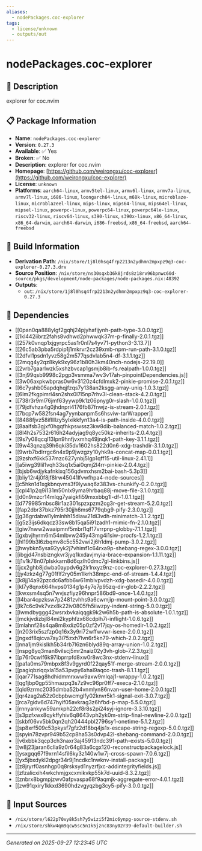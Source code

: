 ```yaml
---
aliases:
  - nodePackages.coc-explorer
tags:
  - license/unknown
  - outputs/out
---
```


# nodePackages.coc-explorer

## 📝 Description

explorer for coc.nvim

## 📋 Package Information

- **Name**: `nodePackages.coc-explorer`
- **Version**: `0.27.3`
- **Available**: ✅ Yes
- **Broken**: ✅ No
- **Description**: explorer for coc.nvim
- **Homepage**: [https://github.com/weirongxu/coc-explorer](https://github.com/weirongxu/coc-explorer)
- **License**: `unknown`
- **Platforms**: `aarch64-linux`, `armv5tel-linux`, `armv6l-linux`, `armv7a-linux`, `armv7l-linux`, `i686-linux`, `loongarch64-linux`, `m68k-linux`, `microblaze-linux`, `microblazeel-linux`, `mips-linux`, `mips64-linux`, `mips64el-linux`, `mipsel-linux`, `powerpc-linux`, `powerpc64-linux`, `powerpc64le-linux`, `riscv32-linux`, `riscv64-linux`, `s390-linux`, `s390x-linux`, `x86_64-linux`, `x86_64-darwin`, `aarch64-darwin`, `i686-freebsd`, `x86_64-freebsd`, `aarch64-freebsd`

## 🔧 Build Information

- **Derivation Path**: `/nix/store/1j8l0hsq4frp2213n2ydhmn2mpxpz9q3-coc-explorer-0.27.3.drv`
- **Source Position**: `/nix/store/ns30sqxb36k8jrds8z18rv96bpnwc60d-source/pkgs/development/node-packages/node-packages.nix:48392`
- **Outputs**:
  - `out`:  `/nix/store/1j8l0hsq4frp2213n2ydhmn2mpxpz9q3-coc-explorer-0.27.3`

## 🔗 Dependencies

- [[0pan0qa888ylgf2gqhj24pjyhafijynh-path-type-3.0.0.tgz]]
- [[1kl442iibrz2fahs8vdhwd2phwwqk37m-p-finally-2.0.1.tgz]]
- [[257k0vnqp1xjgyrpc5as1r0nl7s4yv71-python3-3.13.7]]
- [[26c5ab3pba5rdpip1j1mkrvr2cz39xmb-npm-run-path-3.1.0.tgz]]
- [[2dfvl1psdn1yvz58g2m577qsdvlab5n4-df-3.1.1.tgz]]
- [[2mqg4y2qz8kyk9xy96z1b80h3km40nch-nodejs-22.19.0]]
- [[2vrb7gaarlwzk5xshzbvcap1gsmjb8ib-fs.realpath-1.0.0.tgz]]
- [[3nj99qsb9998c2pgp3vsmma7wv3v17ah-pinpointDependencies.js]]
- [[3w06axpkwbpras0w6v3120z4cfdlmxk2-pinkie-promise-2.0.1.tgz]]
- [[6c7yshb05apdqhqjfzqs7y138an2ksgg-array-uniq-1.0.3.tgz]]
- [[6lm2fkgpimrl4sn2shx0l7l5np7rhv3i-clean-stack-4.2.0.tgz]]
- [[738r3r9ml76jmf63yywp9k1z06pnyg0r-slash-1.0.0.tgz]]
- [[79jdfvhza4g0jhdnpri4176fb87fnwjz-is-stream-2.0.1.tgz]]
- [[7bcp7w582fsn4ag7yynbanpm5s6hsviw-tarWrapper]]
- [[8488fjvz58ifllllzy5ylxikkfyn13a4-is-path-inside-4.0.0.tgz]]
- [[8aaifsb3gjxf0hgqfhkpswssz3kw8dib-balanced-match-1.0.2.tgz]]
- [[8l4h2s7532r616h24adyjag9q8yc50kz-inherits-2.0.4.tgz]]
- [[9s7y08qcql13lpn9hnfjvxmhq49jnqk1-path-key-3.1.1.tgz]]
- [[9w43qnzq39h6qki35dv1602hs822d0n6-xdg-trashdir-3.1.0.tgz]]
- [[9wrb7bdlrrgc6n4x9p9jwzgzy10yhk9a-concat-map-0.0.1.tgz]]
- [[9zshxf6kk537mzc627ynbj5lgp1qff15-util-linux-2.41.1]]
- [[a5iwg39lil1vqh33sq1x5ai0qmj2l4rr-pinkie-2.0.4.tgz]]
- [[bjsb6wdjykafnkixq156qdvmxhsm2bai-bash-5.3p3]]
- [[bliy12r4j0f8jf8lrw45041lfvwfhpa4-node-sources]]
- [[c5hkn1d1xgkbnqvms3f9lywaq6z383vs-chunkify-0.2.0.tgz]]
- [[cpl41p2q9i131m50nlx9yma9hrbaq88j-move-file-3.1.0.tgz]]
- [[d0n9mzcr14mlqg7yaigkfi59mxxbbg1l-df-1.0.1.tgz]]
- [[d779985mbsc8ir1az301spzxpzm2cg3r-get-stream-5.2.0.tgz]]
- [[fap2dbr37bkz795r30jjh6ms6779qbg9-pify-2.3.0.tgz]]
- [[g36grdabwl1ylmlnhh15diaw21di3vdh-minimatch-3.1.2.tgz]]
- [[g5z3ijs6dkqcz33sw8b15qa5i91zadh1-mimic-fn-2.1.0.tgz]]
- [[giw7nww2waaipmnf5mbrl1qf17vrrpnp-globby-7.1.1.tgz]]
- [[gxbvjhyrm6m54mlbvw245y43mg4i1siw-procfs-1.2.1.tgz]]
- [[hl199b3l6zbqmv8c5c552vwi2j6h1dmj-pump-3.0.2.tgz]]
- [[hwybkn5ysa92yyk2j7vhimf1c64rxa9p-shebang-regex-3.0.0.tgz]]
- [[ibgjd47nsbizngkvr3jyq1kxdavjmyia-brace-expansion-1.1.11.tgz]]
- [[j1v1k78n07plskkarn8d6qzlh0dmc7gl-linkbins.js]]
- [[jcx2ghb8jdwba0aypdv6g2lr1nxyz9nz-coc-explorer-0.27.3.tgz]]
- [[jy4zkz4g77g01flf2ry05m1lkrh38mpc-end-of-stream-1.4.4.tgz]]
- [[k8jj14a92pzcdc6afbb6w61mbivpvdzh-xdg-basedir-4.0.0.tgz]]
- [[kl7y8qnx664hvps0134g1p4y7q7p95zq-dir-glob-2.2.2.tgz]]
- [[kwxsm4sq5n7wvjszfiyz96hnpr586bd9-once-1.4.0.tgz]]
- [[l4bar4cpzksw7p2481zvhhs9a6cwmjip-mount-point-3.0.0.tgz]]
- [[lk7c6c9vk7vzx8k22iv0805fh5iiwzpy-indent-string-5.0.0.tgz]]
- [[lwmdbyggg42wsrxbvkaiqqgk9k2w6h5b-path-is-absolute-1.0.1.tgz]]
- [[mckjvdizbjl84mi2kyphfzx68cdplh7i-inflight-1.0.6.tgz]]
- [[mlahnf28s4qa8m8xdiz05p0zf2v17jqy-os-homedir-1.0.2.tgz]]
- [[n203rix5szfzp0q16x3y9ri72wffwvwr-isexe-2.0.0.tgz]]
- [[ngxdf8qicva7ay3i75zxh7lvn6r5kn79-which-2.0.2.tgz]]
- [[nna1jm9kislkh5b34rb7l6zn6blyd89q-array-union-1.0.2.tgz]]
- [[nspg8yq3man8vilscj5mr2naiz02y3vh-glob-7.2.3.tgz]]
- [[p76r0cwlf6k97ibprrpfd8xw0r8wc3nx-stdenv-linux]]
- [[pa1a0ms79mbpx8f3v9gyrd0f22qay51f-merge-stream-2.0.0.tgz]]
- [[pagiqbziqqxla15a53pvpy6xhal9aqcc-trash-8.1.1.tgz]]
- [[qar771sag8hdhidmmrxww9axw9mlqaj1-wrappy-1.0.2.tgz]]
- [[qg1jbp0gp55hmazpq3s7z9vc96pr0ff7-execa-2.1.0.tgz]]
- [[qld9zrmc2035dmba52b4vnmlyn86nvan-user-home-2.0.0.tgz]]
- [[qr4zag2a52z0cbpbwcmglfy02knvr5k1-signal-exit-3.0.7.tgz]]
- [[rca7gidv6d747hyif05avkrag3z6hfbd-p-map-5.5.0.tgz]]
- [[rnnyankyw59amkph22cf8r8s2pi24syj-ignore-3.3.10.tgz]]
- [[s3pzfxwx8qykffyhiv6q8643vph2yk0m-strip-final-newline-2.0.0.tgz]]
- [[skbf06vv5bk0qn2qh20444pbl2796sy1-onetime-5.1.2.tgz]]
- [[sp8xrf509c53pkysf7gfz2d18bq4js1x-escape-string-regexp-5.0.0.tgz]]
- [[spyin78zvpr949b52cp8ha53s0dvp42l-shebang-command-2.0.0.tgz]]
- [[v6xbbk3qcp3ch3naxr3aj45913ndc391-path-exists-5.0.0.tgz]]
- [[w8j23jaran6clla9z0r64g83a6cgx120-reconstructpackagelock.js]]
- [[ysxgqq67f9xrn14sfil6ky3z140w1w7j-cross-spawn-7.0.6.tgz]]
- [[yx5jbxdykl2dpgr34r9j1ncdkc1nwknv-install-package]]
- [[z8jryrf0asnhgp0q8rsksyd1nyzrfjxc-addintegrityfields.js]]
- [[zfzalicxih4wkchmjgxcxmikvkp55k7d-uuid-8.3.2.tgz]]
- [[znbrx8bgmpjzwv0afpvaspa68f9aqmjk-aggregate-error-4.0.1.tgz]]
- [[zw91qxiry1kkxd3690hdzvgyqzbg3cy5-pify-3.0.0.tgz]]

## 📁 Input Sources

- `/nix/store/l622p70vy8k5sh7y5wizi5f2mic6ynpg-source-stdenv.sh`
- `/nix/store/shkw4qm9qcw5sc5n1k5jznc83ny02r39-default-builder.sh`

---
*Generated on 2025-09-27 12:23:45 UTC*
